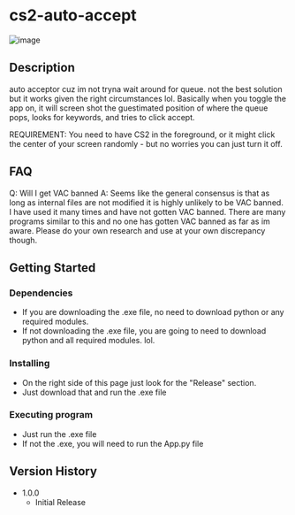 # cs2-auto-accept

![image](https://github.com/phamjames/cs2-auto-accept/assets/37754596/7e88f5d0-4dfd-476f-b99e-c1f56d98116b)

## Description
auto acceptor cuz im not tryna wait around for queue. not the best solution but it works given the right circumstances lol.
Basically when you toggle the app on, it will screen shot the guestimated position of where the queue pops, looks for keywords, and tries to click accept.

REQUIREMENT: You need to have CS2 in the foreground, or it might click the center of your screen randomly - but no worries you can just turn it off.

## FAQ
Q: Will I get VAC banned
A: Seems like the general consensus is that as long as internal files are not modified it is highly unlikely to be VAC banned. I have used it many times and have not gotten VAC banned.
There are many programs similar to this and no one has gotten VAC banned as far as im aware. Please do your own research and use at your own discrepancy though. 

## Getting Started

### Dependencies
* If you are downloading the .exe file, no need to download python or any required modules.
* If not downloading the .exe file, you are going to need to download python and all required modules. lol.

### Installing
* On the right side of this page just look for the "Release" section.
* Just download that and run the .exe file

### Executing program
* Just run the .exe file
* If not the .exe, you will need to run the App.py file

## Version History
* 1.0.0
    * Initial Release
